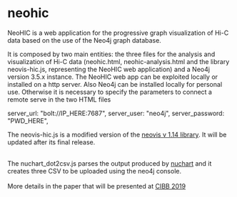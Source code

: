 # neohic
NeoHIC is a web application for the progressive graph visualization of Hi-C data based on the use of the Neo4j graph database.

It is composed by two main entities: the three files for the analysis and visualization of Hi-C data (neohic.html, neohic-analysis.html and the library neovis-hic.js, representing the NeoHIC web application) and a Neo4j version 3.5.x instance. The NeoHIC web app can be exploited locally or installed on a http server. Also Neo4j can be installed locally for personal use. Otherwise it is necessary to specify the parameters to connect a remote serve in the two HTML files

   server_url: "bolt://IP_HERE:7687",
   server_user: "neo4j",
   server_password: "PWD_HERE",

The neovis-hic.js is a modified version of the <A href="https://github.com/neo4j-contrib/neovis.js" target="_blank">neovis v 1.14 library</a>. It will be updated after its final release. <BR><BR>
  
The nuchart_dot2csv.js parses the output produced by <A href="https://hub.docker.com/r/imerelli/nuchart" target="_blank">nuchart</a> and it creates three CSV to be uploaded using the neo4j console.<BR><BR>
More details in the paper that will be presented at <a href="http://dinamico2.unibg.it/cazzaniga/cibb2019/call.html" target="_blank">CIBB 2019</A>
